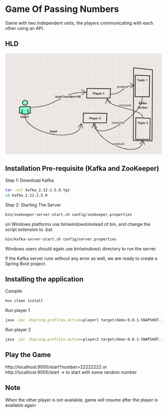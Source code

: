 # Game Of Passing Numbers

Game with two independent units, the players communicating with each other using an API.

## HLD

![alt text](https://github.com/oyedpk/GameOfPassingNumbers/blob/master/design.png?raw=true)

## Installation Pre-requisite (Kafka and ZooKeeper)

Step 1: Download Kafka
```bash
tar -xzf kafka_2.12-2.5.0.tgz
cd kafka_2.12-2.5.0
```
Step 2: Starting The Server
```bash
bin/zookeeper-server-start.sh config/zookeeper.properties
```
on Windows platforms use bin\windows\instead of bin, and change the script extension to .bat.
```bash
bin/kafka-server-start.sh config/server.properties
```
Windows users should again use bin\windows\ directory to run the server.

If the Kafka server runs without any error as well, we are ready to create a Spring Boot project.


## Installing the application

Compile

```bash
mvn clean install
```

Run player 1

```bash
java -jar -Dspring.profiles.active=player1 target/demo-0.0.1-SNAPSHOT.jar
```

Run player 2

```bash
java -jar -Dspring.profiles.active=player2 target/demo-0.0.1-SNAPSHOT.jar
```


## Play the Game

http://localhost:9000/start?number=22222222
or
http://localhost:9000/start                     -> to start with some random number


## Note
When the other player is not available, game will resume after the player is available again